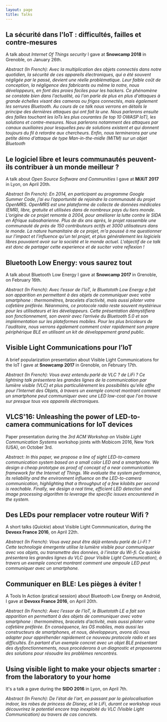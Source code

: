 ```yaml
---
layout: page
title: Talks
---
```


## La sécurité dans l'IoT : difficultés, failles et contre-mesures

A talk about *Internet Of Things security* I gave at **Snowcamp 2018** in Grenoble, on January 26th.

*Abstract (In French): Avec la multiplication des objets connectés dans notre quotidien, la sécurité de ces appareils électroniques, qui a été souvent négligée par le passé, devient une réelle problématique. Leur faible coût de conception, la négligence des fabricants ou même la notre, nous développeurs, en font des proies faciles pour les hackers.
Ce phénomène se constate bien dans l'actualité, où l'on parle de plus en plus d'attaques à grande échelles visant des cameras ou frigos connectés, mais également les serrures Bluetooth.
Au cours de ce talk nous verrons en détails le principe des dernières attaques qui ont fait la une. Nous parlerons ensuite des failles touchant les IoTs les plus courantes (le top 10 OWASP IoT), les solutions et contre-mesures.
Nous parlerons notamment des attaques par canaux auxiliaires pour lesquelles peu de solutions existent et qui donnent toujours du fil à retordre aux chercheurs.
Enfin, nous terminerons par une petite démo d’attaque de type Man-in-the-midle (MiTM) sur un objet Bluetooth*

<script async class="speakerdeck-embed" data-id="558c29d7ef7144d8be8d6b3e3a966deb" data-ratio="1.77777777777778" src="//speakerdeck.com/assets/embed.js"></script>

## Le logiciel libre et leurs communautés peuvent-ils contribuer à un monde meilleur ?

A talk about *Open Source Software and Communities* I gave at **MiXiT 2017** in Lyon, on April 20th.

*Abstract (In French): En 2014, en participant au programme Google Summer Code, j’ai eu l’opportunité de rejoindre la communauté du projet OpenMRS.
OpenMRS est une plateforme de collecte de données médicales (EMR), libre, gratuite et utilisées dans de nombreux pays du tiers monde. L’origine de ce projet remonte à 2004, pour améliorer la lutte contre le SIDA en Afrique subsaharienne. Plus de dix ans après, le projet rassemble une communauté de près de 150 contributeurs actifs et 3000 utilisateurs dans le monde.
La nature humanitaire de ce projet, m'a poussé à me questionner sur l’impact et l’influence qu’un tel projet, et plus généralement les logiciels libres pouvaient avoir sur la société et le monde actuel. L'objectif de ce talk est donc de partager cette experience et de suciter votre reflexion !*

<script async class="speakerdeck-embed" data-id="263871e25bd24b7cbbe9ee0547aba4ff" data-ratio="1.77777777777778" src="//speakerdeck.com/assets/embed.js"></script>

## Bluetooth Low Energy: vous saurez tout

A talk about Bluetooth Low Energy I gave at **Snowcamp 2017** in Grenoble, on February 16th.

*Abstract (In French): Avec l’essor de l’IoT, le Bluetototh Low Energy a fait son apparition en permettant à des objets de communiquer avec votre smartphone : thermomètres, bracelets d’activité, mais aussi piloter votre cafetière préférée. Néanmoins, ce protocole radio reste souvent mystérieux pour les utilisateurs et les développeurs.
Cette présentation démystifiera son fonctionnement, son avenir avec l’arrivée du Bluetooth 5.0 et son implémentation sur les plateformes mobiles. Pour les plus bricoleurs de l'auditoire, nous verrons également comment créer rapidement son propre périphérique BLE en utilisant un kit de développement grand public.*

<script async class="speakerdeck-embed" data-id="393a8a209ef4402582aaf6b881bee98e" data-ratio="1.77777777777778" src="//speakerdeck.com/assets/embed.js"></script>

## Visible Light Communications pour l’IoT

A brief popularization presentation about Visible Light Communications for the IoT I gave at **Snowcamp 2017** in Grenoble, on February 17th.

*Abstract (In French): Vous avez entendu parlé de VLC ? de LiFi ? Ce lightning talk présentera les grandes lignes de la communication par lumière visible (VLC) et plus particulièrement les possibilités qu'elle offre pour l’Internet des Objets, à travers un exemple concret montrant comment un smartphone peut communiquer avec une LED low-cost que l'on trouve sur presque tous vos appareils éléctroniques.*

<script async class="speakerdeck-embed" data-id="1c7cd06aef354d90b112739b2f6b00d6" data-ratio="1.77777777777778" src="//speakerdeck.com/assets/embed.js"></script>


## VLCS'16: Unleashing the power of LED-to-camera communications for IoT devices

Paper presentation during the *3rd ACM Workshop on Visible Light Communication Systems* workshop joints with Mobicom 2016, New York (USA), on October 3rd.

*Abstract: In this paper, we propose a line of sight LED-to-camera communication system based on a small color LED and a smartphone. We design a cheap prototype as proof of concept of a near communication framework for the Internet of Things. We evaluate the system performance, its reliability and the environment influence on the LED-to-camera communication, highlighting that a throughput of a few kilobits per second is reachable. Finally, we design a real time, efficient LED detection and image processing algorithm to leverage the specific issues encountered in the system.*

<script async class="speakerdeck-embed" data-id="9fef8432702b4fef8b5d989a7a9aa4cb" data-ratio="1.77777777777778" src="//speakerdeck.com/assets/embed.js"></script>

## Des LEDs pour remplacer votre routeur Wifi ?

A short talks (*Quickie*) about Visible Light Commmunication, during the
**Devoxx France 2016**, on April 22th.

*Abstract (In French): Vous avez peut être déjà entendu parlé de Li-FI ? Cette technologie émergente utilise la lumière visible pour communiquer avec vos objets, ou transmettre des données, à l’instar du Wi-fi. Ce quickie présentera les grandes lignes du VLC (pour Visible Light Communication), à travers un exemple concret montrant comment une ampoule LED peut communiquer avec un smartphone.*

<script async class="speakerdeck-embed" data-id="d4299f12430740bdb548faf76b2fafd9" data-ratio="1.77777777777778" src="//speakerdeck.com/assets/embed.js"></script>


## Communiquer en BLE: Les pièges à éviter !

A Tools In Action (pratical session) about Bluetooth Low Energy on Android, I gave at
**Devoxx France 2016**, on April 20th.

*Abstract (In French): Avec l’essor de l’IoT, le Bluetototh LE a fait son apparition en permettant à des objets de communiquer avec votre smartphone : thermomètres, bracelets d’activité, mais aussi piloter votre cafetière préférée. En conséquence, les OS mobiles, mais aussi les constructeurs de smartphones, et nous, développeurs, avons dû nous adapter pour appréhender rapidement ce nouveau protocole radio et ses difficultés. En partant d'un exemple concret avec un objet BLE présentant des dysfonctionnements, nous procéderons à un diagnostic et proposerons des solutions pour résoudre les problèmes rencontrés.*

<script async class="speakerdeck-embed" data-id="c89fbc18ff494b7386c7dc1f618022c1" data-ratio="1.77777777777778" src="//speakerdeck.com/assets/embed.js"></script>


## Using visible light to make your objects smarter : from the laboratory to your home

It's a talk a gave during the **SIDO 2016** in Lyon, on April 7th.

*Abstract (In French): De l'état de l'art, en passant par la géolocalisation indoor, les robes de princess de Disney, et le LiFi, durant ce workshop vous découvrirez le potentiel encore trop inexploité du VLC (Visible Light Communication) au travers de cas concrets.*

<script async class="speakerdeck-embed" data-id="8e4e7c23cc0e4433baa9a9cc3c0235fa" data-ratio="1.77777777777778" src="//speakerdeck.com/assets/embed.js"></script>
